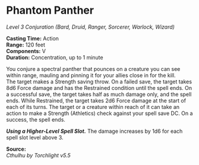 # Phantom Panther
*Level 3 Conjuration (Bard, Druid, Ranger, Sorcerer, Warlock, Wizard)*

**Casting Time:** Action  
**Range:** 120 feet  
**Components:** V  
**Duration:** Concentration, up to 1 minute

You conjure a spectral panther that pounces on a creature you can see within range, mauling and pinning it for your allies close in for the kill.  
The target makes a Strength saving throw. On a failed save, the target takes 8d6 Force damage and has the Restrained condition until the spell ends. On a successful save, the target takes half as much damage only, and the spell ends. While Restrained, the target takes 2d6 Force damage at the start of each of its turns. The target or a creature within reach of it can take an action to make a Strength (Athletics) check against your spell save DC. On a success, the spell ends.

***Using a Higher-Level Spell Slot.*** The damage increases by 1d6 for each spell slot level above 3.

**Source:**  
*Cthulhu by Torchlight v5.5*